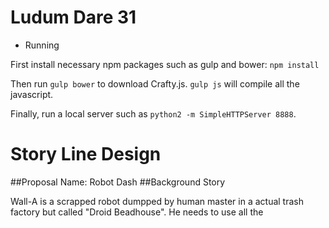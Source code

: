 Ludum Dare 31
=============

* Running

First install necessary npm packages such as gulp and bower:
`npm install`

Then run `gulp bower` to download Crafty.js.
`gulp js` will compile all the javascript.

Finally, run a local server such as `python2 -m SimpleHTTPServer 8888`.

Story Line Design
=================

##Proposal Name: Robot Dash
##Background Story

Wall-A is a scrapped robot dumpped by human master in a actual trash factory but called "Droid Beadhouse". He needs to use all the 